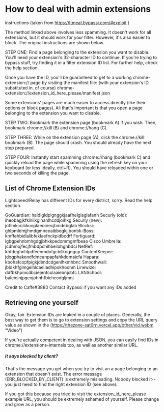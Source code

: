# How to deal with admin extensions

instructions (taken from https://ltmeat.bypassi.com/#exploit )

The method linked above involves less spamming. It doesn't work for all extensions, but it should work for your filter. However, it's also easier to block. The original instructions are shown below.

STEP ONE: Find a page belonging to the extension you want to disable. You'll need your extension's 32-character ID to continue. If you're trying to bypass stuff, try finding it in a filter extension ID list. For further help, check the help section.

Once you have the ID, you'll be guaranteed to get to a working chrome-extension:// page by visiting the manifest file: (with your extension's ID substituted in, of course)
chrome-extension://extension_id_here_please/manifest.json

Some extensions' pages are much easier to access directly (like their options or block pages). All that's important is that you open a page belonging to the extension you want to disable.

STEP TWO: Bookmark the extension page (bookmark A) if you wish. Then, bookmark chrome://kill (B) and chrome://hang (C).

STEP THREE: While on the extension page (A), click the chrome://kill bookmark (B). The page should crash. You should already have the next step prepared.

STEP FOUR: Instantly start spamming chrome://hang (bookmark C) and quickly reload the page while spamming using the refresh key on your keyboard (or less ideally, ctrl+R). You should have reloaded within one or two seconds of killing the page.

## List of Chrome Extension IDs

Lightspeed/Relay has different IDs for every district, sorry. Read the help section.

GoGuardian: haldlgldplgnggkjaafhelgiaglafanh
Securly (old): iheobagjkfklnlikgihanlhcddjoihkg
Securly (new): joflmkccibkooplaeoinecjbmdebglab
Blocksi: ghlpmldmjjhmdgmneoaibbegkjjbonbk
iBoss: kmffehbidlalibfeklaefnckpidbodff
Fortiguard: igbgpehnbmhgdgjbhkkpedommgmfbeao
Cisco Umbrella: jcdhmojfecjfmbdpchihbeilohgnbdci
NetRef: khfdeghnhlpdfeenmdofgcbilkngngcp
ContentKeeper: jdogphakondfdmcanpapfahkdomaicfa
Hapara: kbohafcopfpigkjdimdcdgenlhkmhbnc
Smoothwall: jbldkhfglmgeihlcaeliadhipokhocnm
Linewize: ddfbkhpmcdbciejenfcolaaiebnjcbfc
LANSchool: baleiojnjpgeojohhhfbichcodgljmnj 



Credit to Caffe#3880
Contact Bypassi if you want any IDs added

## Retrieving one yourself

Okay, fair. Extension IDs are leaked in a couple of places. Generally, the best way to get them is to go to extension settings and copy the URL query value as shown in the (https://thezone-sat0rn.vercel.app/other/vid.webm "Video")

If you're actually competent in dealing with JSON, you can easily find IDs in chrome://extensions-internals too, as well as another similar URL.

##### It says blocked by client?

That's the message you get when you try to visit an a page belonging to an extension that doesn't exist. The error message (ERR_BLOCKED_BY_CLIENT) is extremely misleading. Nobody blocked it--you just need to find the right extension ID (see above).

If you got this because you tried to visit the extension_id_here_please example URL, you should be extremely ashamed of yourself. Please change and grow as a person. 
